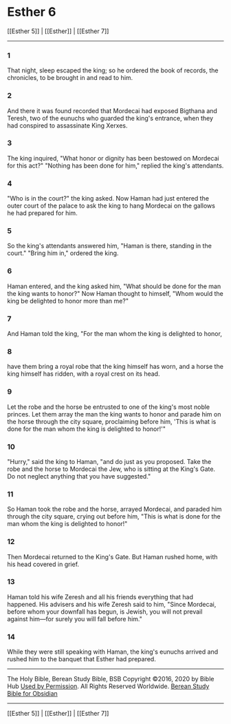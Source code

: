 # Esther 6

[[Esther 5]] | [[Esther]] | [[Esther 7]]

---

### 1
That night, sleep escaped the king; so he ordered the book of records, the chronicles, to be brought in and read to him.

### 2
And there it was found recorded that Mordecai had exposed Bigthana and Teresh, two of the eunuchs who guarded the king's entrance, when they had conspired to assassinate King Xerxes.

### 3
The king inquired, "What honor or dignity has been bestowed on Mordecai for this act?" "Nothing has been done for him," replied the king's attendants.

### 4
"Who is in the court?" the king asked. Now Haman had just entered the outer court of the palace to ask the king to hang Mordecai on the gallows he had prepared for him.

### 5
So the king's attendants answered him, "Haman is there, standing in the court." "Bring him in," ordered the king.

### 6
Haman entered, and the king asked him, "What should be done for the man the king wants to honor?" Now Haman thought to himself, "Whom would the king be delighted to honor more than me?"

### 7
And Haman told the king, "For the man whom the king is delighted to honor,

### 8
have them bring a royal robe that the king himself has worn, and a horse the king himself has ridden, with a royal crest on its head.

### 9
Let the robe and the horse be entrusted to one of the king's most noble princes. Let them array the man the king wants to honor and parade him on the horse through the city square, proclaiming before him, 'This is what is done for the man whom the king is delighted to honor!'"

### 10
"Hurry," said the king to Haman, "and do just as you proposed. Take the robe and the horse to Mordecai the Jew, who is sitting at the King's Gate. Do not neglect anything that you have suggested."

### 11
So Haman took the robe and the horse, arrayed Mordecai, and paraded him through the city square, crying out before him, "This is what is done for the man whom the king is delighted to honor!"

### 12
Then Mordecai returned to the King's Gate. But Haman rushed home, with his head covered in grief.

### 13
Haman told his wife Zeresh and all his friends everything that had happened. His advisers and his wife Zeresh said to him, "Since Mordecai, before whom your downfall has begun, is Jewish, you will not prevail against him—for surely you will fall before him."

### 14
While they were still speaking with Haman, the king's eunuchs arrived and rushed him to the banquet that Esther had prepared.

---

The Holy Bible, Berean Study Bible, BSB
Copyright ©2016, 2020 by Bible Hub
[Used by Permission](https://berean.bible/terms.htm). All Rights Reserved Worldwide.
[Berean Study Bible for Obsidian](https://github.com/gapmiss/berean-study-bible-for-obsidian)

---

[[Esther 5]] | [[Esther]] | [[Esther 7]]


